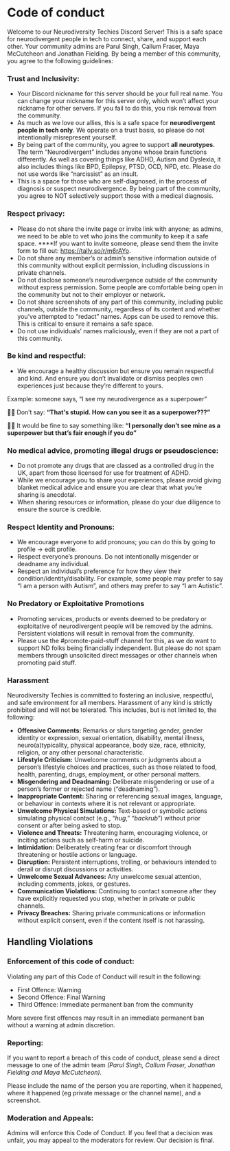 # Code of conduct

Welcome to our Neurodiversity Techies Discord Server! This is a safe space for neurodivergent people in tech to connect, share, and support each other. Your community admins are Parul Singh, Callum Fraser, Maya McCutcheon and Jonathan Fielding. By being a member of this community, you agree to the following guidelines:


### **Trust and Inclusivity:**

- Your Discord nickname for this server should be your full real name. You can change your nickname for this server only, which won’t affect your nickname for other servers. If you fail to do this, you risk removal from the community.
- As much as we love our allies, this is a safe space for **neurodivergent people in tech only**. We operate on a trust basis, so please do not intentionally misrepresent yourself.
- By being part of the community, you agree to support **all neurotypes.** The term “Neurodivergent” includes anyone whose brain functions differently. As well as covering things like ADHD, Autism and Dyslexia, it also includes things like BPD, Epilepsy, PTSD, OCD, NPD, etc. Please do not use words like “narcissist” as an insult.
- This is a space for those who are self-diagnosed, in the process of diagnosis or suspect neurodivergence. By being part of the community, you agree to NOT selectively support those with a medical diagnosis.

### **Respect privacy:**

- Please do not share the invite page or invite link with anyone; as admins, we need to be able to vet who joins the community to keep it a safe space. ****If you want to invite someone, please send them the invite form to fill out: https://tally.so/r/m6rAYo.
- Do not share any member’s or admin’s sensitive information outside of this community without explicit permission, including discussions in private channels.
- Do not disclose someone’s neurodivergence outside of the community without express permission. Some people are comfortable being open in the community but not to their employer or network.
- Do not share screenshots of any part of this community, including public channels, outside the community, regardless of its content and whether you’ve attempted to “redact” names. Apps can be used to remove this. This is critical to ensure it remains a safe space.
- Do not use individuals’ names maliciously, even if they are not a part of this community.

### **Be kind and respectful**:

- We encourage a healthy discussion but ensure you remain respectful and kind. And ensure you don’t invalidate or dismiss peoples own experiences just because they’re different to yours.

Example: someone says, “I see my neurodivergence as a superpower”

👎🏾 Don’t say: **“That's stupid. How can you see it as a superpower???”** 

👍🏾 It would be fine to say something like: **“I personally don’t see mine as a superpower but that’s fair enough if you do”** 

### **No medical advice, promoting illegal drugs or pseudoscience:**

- Do not promote any drugs that are classed as a controlled drug in the UK, apart from those licensed for use for treatment of ADHD.
- While we encourage you to share your experiences, please avoid giving blanket medical advice and ensure you are clear that what you’re sharing is anecdotal.
- When sharing resources or information, please do your due diligence to ensure the source is credible.

### **Respect Identity and Pronouns:**

- We encourage everyone to add pronouns; you can do this by going to profile -> edit profile.
- Respect everyone’s pronouns. Do not intentionally misgender or deadname any individual.
- Respect an individual’s preference for how they view their condition/identity/disability. For example, some people may prefer to say “I am a person with Autism”, and others may prefer to say “I am Autistic”.

### **No Predatory or Exploitative Promotions**

- Promoting services, products or events deemed to be predatory or exploitative of neurodivergent people will be removed by the admins. Persistent violations will result in removal from the community.
- Please use the #promote-paid-stuff channel for this, as we do want to support ND folks being financially independent. But please do not spam members through unsolicited direct messages or other channels when promoting paid stuff.

### **Harassment**

Neurodiversity Techies is committed to fostering an inclusive, respectful, and safe environment for all members. Harassment of any kind is strictly prohibited and will not be tolerated. This includes, but is not limited to, the following:

- **Offensive Comments:** Remarks or slurs targeting gender, gender identity or expression, sexual orientation, disability, mental illness, neuro(a)typicality, physical appearance, body size, race, ethnicity, religion, or any other personal characteristic.
- **Lifestyle Criticism:** Unwelcome comments or judgments about a person’s lifestyle choices and practices, such as those related to food, health, parenting, drugs, employment, or other personal matters.
- **Misgendering and Deadnaming:** Deliberate misgendering or use of a person’s former or rejected name (“deadnaming”).
- **Inappropriate Content:** Sharing or referencing sexual images, language, or behaviour in contexts where it is not relevant or appropriate.
- **Unwelcome Physical Simulations:** Text-based or symbolic actions simulating physical contact (e.g., “*hug*,” “*backrub*”) without prior consent or after being asked to stop.
- **Violence and Threats:** Threatening harm, encouraging violence, or inciting actions such as self-harm or suicide.
- **Intimidation:** Deliberately creating fear or discomfort through threatening or hostile actions or language.
- **Disruption:** Persistent interruptions, trolling, or behaviours intended to derail or disrupt discussions or activities.
- **Unwelcome Sexual Advances:** Any unwelcome sexual attention, including comments, jokes, or gestures.
- **Communication Violations:** Continuing to contact someone after they have explicitly requested you stop, whether in private or public channels.
- **Privacy Breaches:** Sharing private communications or information without explicit consent, even if the content itself is not harassing.

## **Handling Violations**

### **Enforcement of this code of conduct:**

Violating any part of this Code of Conduct will result in the following:

- First Offence: Warning
- Second Offence: Final Warning
- Third Offence: Immediate permanent ban from the community

More severe first offences may result in an immediate permanent ban without a warning at admin discretion.

### **Reporting:**

If you want to report a breach of this code of conduct, please send a direct message to one of the admin team *(Parul Singh, Callum Fraser, Jonathan Fielding and Maya McCutcheon).* 

Please include the name of the person you are reporting, when it happened, where it happened (eg private message or the channel name), and a screenshot. 

### **Moderation and Appeals:**

Admins will enforce this Code of Conduct. If you feel that a decision was unfair, you may appeal to the moderators for review. Our decision is final.